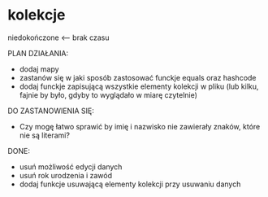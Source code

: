 # kolekcje
niedokończone <-- brak czasu 

PLAN DZIAŁANIA:
- dodaj mapy
- zastanów się w jaki sposób zastosować funckje equals oraz hashcode
- dodaj funckje zapisującą wszystkie elementy kolekcji w pliku (lub kilku, 
fajnie by było, gdyby to wyglądało w miarę czytelnie)
  
DO ZASTANOWIENIA SIĘ:
- Czy mogę łatwo sprawić by imię i nazwisko 
  nie zawierały znaków, które nie są literami?

DONE:
- usuń możliwość edycji danych
- usuń rok urodzenia i zawód
- dodaj funkcje usuwającą elementy kolekcji przy usuwaniu danych